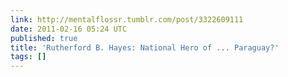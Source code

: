 ```yaml
---
link: http://mentalflossr.tumblr.com/post/3322609111
date: 2011-02-16 05:24 UTC
published: true
title: 'Rutherford B. Hayes: National Hero of ... Paraguay?'
tags: []
---
```



